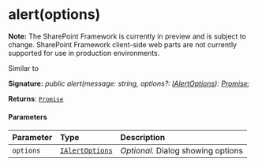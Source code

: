 # alert(options)
**Note:** The SharePoint Framework is currently in preview and is subject to change. SharePoint Framework client-side web parts are not currently supported for use in production environments.



Similar to

**Signature:** _public alert(message: string, options?: [IAlertOptions](../../sp-dialog/interface/ialertoptions.md)): [Promise](../../web-apis/class/promise.md)<void>;_

**Returns**: [`Promise`](../../web-apis/class/promise.md)<void>





#### Parameters


| Parameter	   | Type    | Description |
|:-------------|:---------------|:------------|
| `options`    | [`IAlertOptions`](../../sp-dialog/interface/ialertoptions.md) | _Optional._ Dialog showing options |


